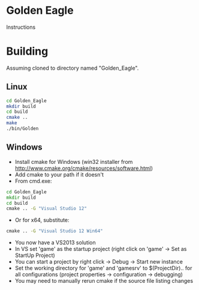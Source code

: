 Golden Eagle
============

Instructions 


Building
========

Assuming cloned to directory named "Golden_Eagle".

Linux
-----

```bash
cd Golden_Eagle
mkdir build
cd build
cmake ..
make
./bin/Golden

```

Windows
-------

- Install cmake for Windows (win32 installer from http://www.cmake.org/cmake/resources/software.html)
- Add cmake to your path if it doesn't
- From cmd.exe:

```bat
cd Golden_Eagle
mkdir build
cd build
cmake .. -G "Visual Studio 12"
```

- Or for x64, substitute:

```bat
cmake .. -G "Visual Studio 12 Win64"
```

- You now have a VS2013 solution
- In VS set 'game' as the startup project (right click on 'game' -> Set as StartUp Project)
- You can start a project by right click -> Debug -> Start new instance
- Set the working directory for 'game' and 'gamesrv' to $(ProjectDir).. for all configurations (project properties -> configuration -> debugging)
- You may need to manually rerun cmake if the source file listing changes
